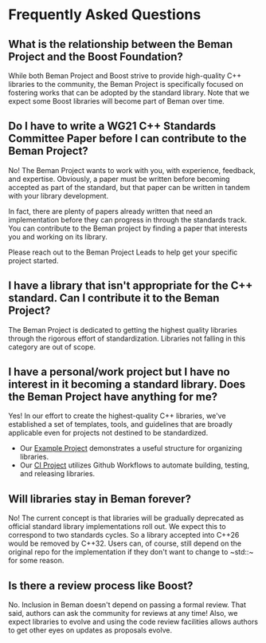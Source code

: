 <!--
SPDX-License-Identifier: Apache-2.0 WITH LLVM-exception
-->

# Frequently Asked Questions

## What is the relationship between the Beman Project and the Boost Foundation?

While both Beman Project and Boost strive to provide high-quality C++ libraries to the community, the Beman Project is specifically focused on fostering works that can be adopted by the standard library. Note that we expect some Boost libraries will become part of Beman over time.

## Do I have to write a WG21 C++ Standards Committee Paper before I can contribute to the Beman Project?

No! The Beman Project wants to work with you, with experience, feedback, and expertise. Obviously, a paper must be written before becoming accepted as part of the standard, but that paper can be written in tandem with your library development.

In fact, there are plenty of papers already written that need an implementation before they can progress in through the standards track. You can contribute to the Beman project by finding a paper that interests you and working on its library.

Please reach out to the Beman Project Leads to help get your specific project started.

## I have a library that isn't appropriate for the C++ standard. Can I contribute it to the Beman Project?

The Beman Project is dedicated to getting the highest quality libraries through the rigorous effort of standardization. Libraries not falling in this category are out of scope.

## I have a personal/work project but I have no interest in it becoming a standard library. Does the Beman Project have anything for me?

Yes! In our effort to create the highest-quality C++ libraries, we've established a set of templates, tools, and guidelines that are broadly applicable even for projects not destined to be standardized. 

* Our [Example Project](https://github.com/bemanproject/example) demonstrates a useful structure for organizing libraries.
* Our [CI Project](https://github.com/bemanproject/ci) utilizes Github Workflows to automate building, testing, and releasing libraries.

## Will libraries stay in Beman forever?

No! The current concept is that libraries will be gradually deprecated as official standard library implementations roll out. We expect this to correspond to two standards cycles. So a library accepted into C++26 would be removed by C++32. Users can, of course, still depend on the original repo for the implementation if they don't want to change to ~std::~ for some reason.

## Is there a review process like Boost?

No. Inclusion in Beman doesn't depend on passing a formal review. That said, authors can ask the community for reviews at any time! Also, we expect libraries to evolve and using the code review facilities allows authors to get other eyes on updates as proposals evolve.
